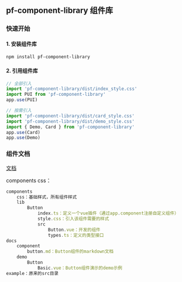 ## pf-component-library 组件库

### 快速开始

#### 1. 安装组件库

```bash
npm install pf-component-library
```

#### 2. 引用组件库

```js
// 全部引入
import 'pf-component-library/dist/index_style.css'
import PUI from 'pf-component-library'
app.use(PUI)

// 按需引入
import 'pf-component-library/dist/card_style.css'
import 'pf-component-library/dist/demo_style.css'
import { Demo, Card } from 'pf-component-library'
app.use(Card)
app.use(Demo)
```

### 组件文档

[文档](https://ricardopang.github.io/)

components
css：

```js
components
    css：基础样式，所有组件样式
    lib
        Button
            index.ts：定义一个vue插件（通过app.component注册自定义组件）
            style.css：引入该组件需要的样式
            src
                Button.vue：开发的组件
                types.ts：定义的类型接口
docs
    component
        button.md：Button组件的markdown文档
    demo
        Button
            Basic.vue：Button组件演示的demo示例
example：原来的src目录

```
